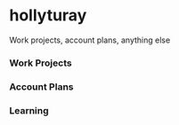 # hollyturay
Work projects, account plans, anything else 

### Work Projects

### Account Plans

### Learning 

